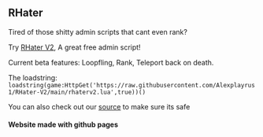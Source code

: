 ## RHater

Tired of those shitty admin scripts that cant even rank?

Try [RHater V2](https://github.com/Alexplayrus1/RHater-V2), A great free admin script!

Current beta features: Loopfling, Rank, Teleport back on death.

The loadstring:
```loadstring(game:HttpGet('https://raw.githubusercontent.com/Alexplayrus1/RHater-V2/main/rhaterv2.lua',true))()```

You can also check out our [source](https://github.com/Alexplayrus1/RHater-V2/blob/main/rhaterv2.lua) to make sure its safe


#### Website made with github pages
